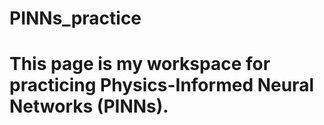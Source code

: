 # PINNs_practice
# This page is my workspace for practicing Physics-Informed Neural Networks (PINNs).
